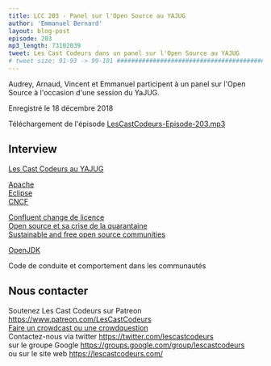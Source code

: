 ```yaml
---
title: LCC 203 - Panel sur l'Open Source au YAJUG
author: 'Emmanuel Bernard'
layout: blog-post
episode: 203
mp3_length: 73102039
tweet: Les Cast Codeurs dans un panel sur l'Open Source au YAJUG
# tweet size: 91-93 -> 99-101 #######################################################################
---
```

Audrey, Arnaud, Vincent et Emmanuel participent à un panel sur l'Open Source à l'occasion d'une session du YaJUG.

Enregistré le 18 décembre 2018

Téléchargement de l'épisode [LesCastCodeurs-Episode-203.mp3](https://traffic.libsyn.com/lescastcodeurs/LesCastCodeurs-Episode-203.mp3)

## Interview

[Les Cast Codeurs au YAJUG](https://yajug.lu/session/episode-live-des-cast-codeurs/)  

[Apache](http://www.apache.org)  
[Eclipse](https://www.eclipse.org)  
[CNCF](https://www.cncf.io)  

[Confluent change de licence](https://www.confluent.io/blog/license-changes-confluent-platform)  
[Open source et sa crise de la quarantaine](http://dtrace.org/blogs/bmc/2018/12/14/open-source-confronts-its-midlife-crisis/)  
[Sustainable and free open source communities](https://medium.com/sustainable-free-and-open-source-communities/we-need-sustainable-free-and-open-source-communities-edf92723d619)  

[OpenJDK](http://openjdk.java.net)  

Code de conduite et comportement dans les communautés

## Nous contacter

Soutenez Les Cast Codeurs sur Patreon <https://www.patreon.com/LesCastCodeurs>  
[Faire un crowdcast ou une crowdquestion](https://lescastcodeurs.com/crowdcasting/)  
Contactez-nous via twitter <https://twitter.com/lescastcodeurs>  
sur le groupe Google <https://groups.google.com/group/lescastcodeurs>  
ou sur le site web <https://lescastcodeurs.com/>
